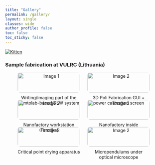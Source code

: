 ```yaml
---
title: "Gallery"
permalink: /gallery/
layout: single
classes: wide
author_profile: false
toc: false
toc_sticky: false
---
```

<link href="https://cdn.jsdelivr.net/npm/lightbox2@2/dist/css/lightbox.min.css" rel="stylesheet">
<script src="https://cdn.jsdelivr.net/npm/lightbox2@2/dist/js/lightbox.min.js"></script>

<a href="https://placekitten.com/1024/768" data-lightbox="kitten" data-title="Cute kitten caption">
  <img src="https://placekitten.com/300/200" alt="Kitten" />
</a>


### Sample fabrication at VULRC (Lithuania)

<div style="display: flex; flex-wrap: wrap; gap: 1.5rem; justify-content: center;">

  <div style="width: 200px; text-align: center;">
    <a href="{{ 'assets/images/full/femtolab.jpg' | relative_url }}" data-lightbox="gallery" data-title="Writing/imaging part of the Femtolab-based DLW system">
      <img src="{{ 'assets/images/thumb/femtolab.jpg' | relative_url }}" alt="Image 1" style="width: 100%; border-radius: 8px;" />
    </a>
    <div style="margin-top: 0.5rem;">Writing/imaging part of the Femtolab-based DLW system</div>
  </div>


  <div style="width: 200px; text-align: center;">
    <a href="{{ 'assets/images/full/femtolab screen.jpg' | relative_url }}">
      <img src="{{ 'assets/images/thumb/femtolab screen.jpg' | relative_url }}" alt="Image 2" style="width: 100%; border-radius: 8px;" />
    </a>
    <div style="margin-top: 0.5rem;">3D Poli Fabrication GUI + power calibraiton screen</div>
  </div>


  <div style="width: 200px; text-align: center;">
    <a href="{{ 'assets/images/full/nanofactory.jpg' | relative_url }}">
      <img src="{{ 'assets/images/thumb/nanofactory.jpg' | relative_url }}" alt="Image 2" style="width: 100%; border-radius: 8px;" />
    </a>
    <div style="margin-top: 0.5rem;">Nanofactory workstation (Femtika)</div>
  </div>


  <div style="width: 200px; text-align: center;">
    <a href="{{ 'assets/images/full/nanofactory open.jpg' | relative_url }}">
      <img src="{{ 'assets/images/thumb/nanofactory open.jpg' | relative_url }}" alt="Image 2" style="width: 100%; border-radius: 8px;" />
    </a>
    <div style="margin-top: 0.5rem;">Nanofactory inside</div>
  </div>


  <div style="width: 200px; text-align: center;">
    <a href="{{ 'assets/images/full/cpd.jpg' | relative_url }}">
      <img src="{{ 'assets/images/thumb/cpd.jpg' | relative_url }}" alt="Image 2" style="width: 100%; border-radius: 8px;" />
    </a>
    <div style="margin-top: 0.5rem;">Critical point drying apparatus</div>
  </div>


  
  <div style="width: 200px; text-align: center;">
    <a href="{{ 'assets/images/full/opt micr pend.jpg' | relative_url }}">
      <img src="{{ 'assets/images/thumb/opt micr pend.jpg' | relative_url }}" alt="Image 2" style="width: 100%; border-radius: 8px;" />
    </a>
    <div style="margin-top: 0.5rem;">Micropendulums under optical microscope</div>
  </div>

</div>
